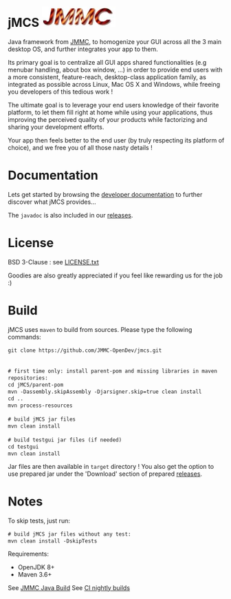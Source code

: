 jMCS    ![JMMC logo](doc/JMMC-logo.jpg)
====

Java framework from [JMMC](http://www.jmmc.fr), to homogenize your GUI across all the 3 main desktop OS, and further integrates your app to them.

Its primary goal is to centralize all GUI apps shared functionalities (e.g menubar handling, about box window, ...) in order to provide end users with a more consistent, feature-reach, desktop-class application family, as integrated as possible across Linux, Mac OS X and Windows, while freeing you developers of this tedious work !

The ultimate goal is to leverage your end users knowledge of their favorite platform, to let them fill right at home while using your applications, thus improving the perceived quality of your products while factorizing and sharing your development efforts.

Your app then feels better to the end user (by truly respecting its platform of choice), and we free you of all those nasty details !

Documentation
=============

Lets get started by browsing the [developer documentation](https://github.com/JMMC-OpenDev/jMCS_old/wiki/jMCS-Developer-Documentation) to further discover what jMCS provides...

The `javadoc` is also included in our [releases](https://github.com/JMMC-OpenDev/jMCS_old/releases).

License
=======

BSD 3-Clause : see [LICENSE.txt](../master/LICENSE.txt)

Goodies are also greatly appreciated if you feel like rewarding us for the job :)

Build
=====

jMCS uses `maven` to build from sources. Please type the following commands:

```
git clone https://github.com/JMMC-OpenDev/jmcs.git


# first time only: install parent-pom and missing libraries in maven repositories:
cd jMCS/parent-pom
mvn -Dassembly.skipAssembly -Djarsigner.skip=true clean install
cd ..
mvn process-resources

# build jMCS jar files
mvn clean install

# build testgui jar files (if needed)
cd testgui
mvn clean install

```

Jar files are then available in `target` directory !
You also get the option to use prepared jar under the 'Download' section of prepared [releases](releases).


Notes
=====
To skip tests, just run:
```
# build jMCS jar files without any test:
mvn clean install -DskipTests
```

Requirements:
- OpenJDK 8+
- Maven 3.6+

See [JMMC Java Build](https://github.com/JMMC-OpenDev/jmmc-java-build)
See [CI nightly builds](https://github.com/JMMC-OpenDev/jmmc-java-build/actions/workflows/build.yml)

